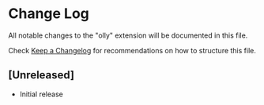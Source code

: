 # Change Log

All notable changes to the "olly" extension will be documented in this file.

Check [Keep a Changelog](http://keepachangelog.com/) for recommendations on how to structure this file.

## [Unreleased]

- Initial release